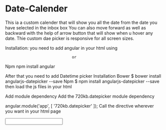# Date-Calender

This ia a custom calender that will show you all the date from the date you have selected in the inbox box 
You can also move forward as well as backward with the help of arrow button that will show when u hover any date.
Thie custom dae picker is responsive for all screen sizes.

Installation:
you need to add angular in your html using 
<script src="https://ajax.googleapis.com/ajax/libs/angularjs/1.6.9/angular.min.js"></script>
                                
                                  or
Npm
npm install angular
                          
After that you need to add Datetime picker 
Installation
Bower
$ bower install angularjs-datepicker --save
Npm
$ npm install angularjs-datepicker --save
then load the js files in your html

Add module dependency
Add the 720kb.datepicker module dependency

angular.module('app', [
  '720kb.datepicker'
 ]);
Call the directive wherever you want in your html page

<datepicker>
  <input ng-model="date" type="text"/>
</datepicker>

